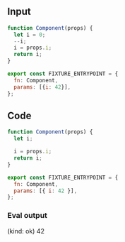 
## Input

```javascript
function Component(props) {
  let i = 0;
  --i;
  i = props.i;
  return i;
}

export const FIXTURE_ENTRYPOINT = {
  fn: Component,
  params: [{i: 42}],
};

```

## Code

```javascript
function Component(props) {
  let i;

  i = props.i;
  return i;
}

export const FIXTURE_ENTRYPOINT = {
  fn: Component,
  params: [{ i: 42 }],
};

```
      
### Eval output
(kind: ok) 42